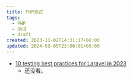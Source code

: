 ```yaml
---
title: PHP测试
tags:
  - PHP
  - 测试
  - draft
created: 2023-11-02T14:31:17+08:00
updated: 2024-08-05T23:00:01+08:00
---
```


- [10 testing best practices for Laravel in 2023](https://benjamincrozat.com/laravel-testing-best-practices?utm_source=laravelnews&utm_medium=link&utm_campaign=laravelnews#run-your-tests-on-the-production-stack)
    - 还没看。
